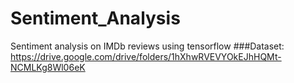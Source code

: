 # Sentiment_Analysis
Sentiment analysis on IMDb reviews using tensorflow
###Dataset: https://drive.google.com/drive/folders/1hXhwRVEVYOkEJhHQMt-NCMLKg8Wl06eK
